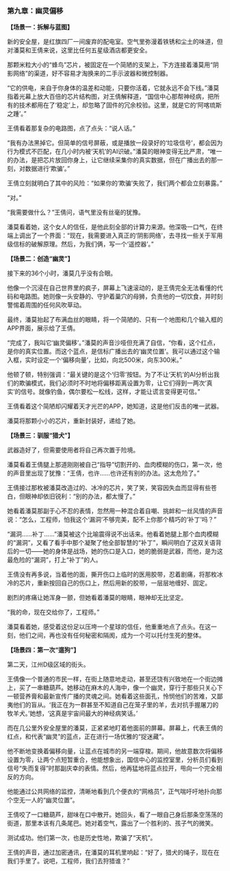 ### **第九章：幽灵偏移**

**【场景一：拆解与蓝图】**

新的安全屋，是红旗四厂一间废弃的配电室。空气里弥漫着铁锈和尘土的味道，但对潘莫和王倩来说，这里比任何五星级酒店都更安全。

那颗米粒大小的“蜂鸟”芯片，被固定在一个简陋的支架上，下方连接着潘莫用“阴影网络”的渠道，好不容易才淘换来的二手示波器和微控制器。

“它的供电，来自于你身体的温差和动能，只要你活着，它就永远不会下线。”潘莫指着光幕上放大百倍的芯片结构图，对王倩解释道，“国信中心那帮神经病，把所有的技术都用在了‘稳定’上，却忽略了固件的冗余校验。这里，就是它的‘阿喀琉斯之踵’。”

王倩看着那复杂的电路图，点了点头：“说人话。”

“我有办法黑掉它。但简单的信号屏蔽，或是播放一段录好的‘垃圾信号’，都会因为行为模式不匹配，在几小时内被‘天机’的AI识破。”潘莫的眼神变得无比严肃，“唯一的办法，是把芯片放回你身上，让它继续采集你的真实数据，但在广播出去的那一刻，对数据进行‘欺骗’。”

王倩立刻就明白了其中的风险：“如果你的‘欺骗’失败了，我们两个都会立刻暴露。”

“对。”

“我需要做什么？”王倩问，语气里没有丝毫的犹豫。

潘莫看着她，这个女人的信任，是他此刻全部的计算力来源。他深吸一口气，在终端上调出了一个界面：“现在，我需要进入真正的‘阴影网络’，去寻找一些关于军用级信标的破解原理。然后，为我们俩，写一个‘遥控器’。”

**【场景二：创造“幽灵”】**

接下来的36个小时，潘莫几乎没有合眼。

他像一个沉浸在自己世界里的疯子，屏幕上飞速滚动的，是王倩完全无法看懂的代码和电路图。她则像一头安静的、守护着巢穴的母狮，负责他的一切饮食，并时刻警惕着周围的任何风吹草动。

最终，潘莫抬起了布满血丝的眼睛，将一个简陋的、只有一个地图和几个输入框的APP界面，展示给了王倩。

“完成了，我叫它‘幽灵偏移’。”潘莫的声音沙哑但充满了自信，“你看，这个红点，是你的真实位置。而这个蓝点，是信标广播出去的‘幽灵位置’。我可以通过这个输入框，实时设定一个‘偏移向量’，比如，向北500米，向东300米。”

他顿了顿，特别强调：“最关键的是这个‘归零’按钮。为了不让‘天机’的AI分析出我们的欺骗模式，我们必须时不时地将偏移距离设置为零，让它们得到一两次‘真实’的信号。就像钓鱼，偶尔要松一松线，这样，才能让谎言变得更可信。”

王倩看着这个简陋却闪耀着天才光芒的APP，她知道，这是他们反击的唯一武器。

潘莫将那颗小小的芯片，重新封装好，递给了她。

**【场景三：驯服“猎犬”】**

武器造好了，但需要使用者将自己再次置于险境。

潘莫看着王倩腿上那道刚刚被自己“指导”切割开的、血肉模糊的伤口，第一次，他的声音里出现了犹豫：“王倩，也许……也许还有别的办法。这太危险了。”

王倩接过那枚被潘莫改造过的、冰冷的芯片，笑了笑，笑容因失血而显得有些苍白，但眼神却依旧锐利：“别的办法，都太慢了。”

她看着潘莫那副于心不忍的表情，忽然用一种混合着自嘲、挑衅和一丝风情的声音说：“怎么，工程师，怕我这个‘漏洞’不够完美，配不上你那个精巧的‘补丁’吗？”

“漏洞……补丁……”潘莫被这个比喻震得说不出话来。他看着她腿上那个血肉模糊的“漏洞”，又看了看手中那个凝聚了他全部智慧的“补丁”，瞬间明白了这双关语背后的一切——她的身体是战场，她的伤口是入口，她的脆弱是武器，而他，是为这最危险的“漏洞”，打上“补丁”的人。

王倩没有再多说，当着他的面，撕开伤口上临时的医用胶带，忍着剧痛，将那枚冰冷的芯片，重新按回自己的伤口上，然后用新的胶带，一层层地缠好、固定。

剧烈的疼痛让她浑身一颤，但她看着潘莫的眼睛，眼神却无比坚定。

“我的命，现在交给你了，工程师。”

潘莫看着她，感受着这份足以压垮一个星球的信任，他重重地点了点头。在这一刻，他们之间，再也没有任何秘密和隔阂，成为一个可以托付生死的整体。

**【场景四：第一次“遛狗”】**

第二天，江州D级区域的街头。

王倩像一个普通的市民一样，在街上随意地走动，甚至还饶有兴致地在一个街边摊上，买了一串糖葫芦。她移动在麻木的人海中，像一个幽灵，穿行于那些只关心下一顿营养膏和最新宣传广播的灵魂之间。她看着这些面孔，怜悯他们的苦难，又鄙夷他们的盲从。‘我正在为一群甚至不知道自己在笼子里的羊，去对抗手握屠刀的牧羊犬。’她想，‘这真是宇宙间最大的神经病笑话。’

而在几公里外安全屋里的潘莫，正紧紧地盯着他面前的屏幕。屏幕上，代表王倩的红点，和代表“幽灵”的蓝点，正在进行一场优雅的“捉迷藏”。

他不断地变换着偏移向量，让蓝点在城市的另一端穿梭。期间，他故意数次将偏移设置为零，让两个点短暂重合，他能想象出，国信中心的监控室里，分析员们看到信号“失而复得”时那副庆幸的表情。然后，他再猛地将蓝点拉开，甩向一个完全相反的方向。

他能通过公共网络的监控，清晰地看到几个便衣的“网格员”，正气喘吁吁地扑向那个空无一人的“幽灵位置”。

王倩咬了一口糖葫芦，甜味在口中散开。她回头，看了一眼自己身后那条空荡荡的街道，那里本该有几条尾巴。她对着空气，露出了一个胜利的、孩子气的微笑。

测试成功。他们第一次，也是历史性地，欺骗了“天机”。

王倩的声音，通过加密通讯，在潘莫的耳机里响起：“好了，猎犬的绳子，现在在我们手里了。说吧，工程师，我们去狩猎谁？”